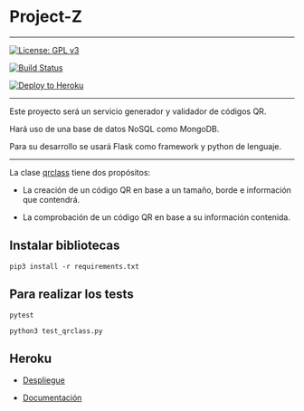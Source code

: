 # Project-Z

***

[![License: GPL v3](https://img.shields.io/badge/License-GPL%20v3-blue.svg)](https://www.gnu.org/licenses/gpl-3.0)

[![Build Status](https://travis-ci.com/antoniomg89/Project-Z.svg?branch=master)](https://travis-ci.com/antoniomg89/Project-Z)

[![Deploy to Heroku](https://www.herokucdn.com/deploy/button.png)](https://projectz-iv.herokuapp.com/genQR)

***

Este proyecto será un servicio generador y validador de códigos QR.


Hará uso de una base de datos NoSQL como MongoDB.


Para su desarrollo se usará Flask como framework y python de lenguaje.

***

La clase [qrclass](https://github.com/antoniomg89/Project-Z/tree/master/doc/info.md) tiene dos propósitos:
- La creación de un código QR en base a un tamaño, borde e información que contendrá.

- La comprobación de un código QR en base a su información contenida.


## Instalar bibliotecas

~~~
pip3 install -r requirements.txt
~~~

## Para realizar los tests

~~~
pytest

python3 test_qrclass.py
~~~

## Heroku

- [Despliegue](https://projectz-iv.herokuapp.com/)

- [Documentación](https://github.com/antoniomg89/Project-Z/blob/master/doc/Despliegue%20Heroku.md)
